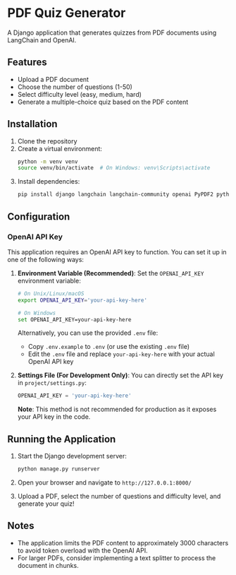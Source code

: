 # PDF Quiz Generator

A Django application that generates quizzes from PDF documents using LangChain and OpenAI.

## Features

- Upload a PDF document
- Choose the number of questions (1-50)
- Select difficulty level (easy, medium, hard)
- Generate a multiple-choice quiz based on the PDF content

## Installation

1. Clone the repository
2. Create a virtual environment:
   ```bash
   python -m venv venv
   source venv/bin/activate  # On Windows: venv\Scripts\activate
   ```
3. Install dependencies:
   ```bash
   pip install django langchain langchain-community openai PyPDF2 python-dotenv
   ```

## Configuration

### OpenAI API Key

This application requires an OpenAI API key to function. You can set it up in one of the following ways:

1. **Environment Variable (Recommended)**:
   Set the `OPENAI_API_KEY` environment variable:

   ```bash
   # On Unix/Linux/macOS
   export OPENAI_API_KEY='your-api-key-here'

   # On Windows
   set OPENAI_API_KEY=your-api-key-here
   ```

   Alternatively, you can use the provided `.env` file:

   - Copy `.env.example` to `.env` (or use the existing `.env` file)
   - Edit the `.env` file and replace `your-api-key-here` with your actual OpenAI API key

2. **Settings File (For Development Only)**:
   You can directly set the API key in `project/settings.py`:

   ```python
   OPENAI_API_KEY = 'your-api-key-here'
   ```

   **Note**: This method is not recommended for production as it exposes your API key in the code.

## Running the Application

1. Start the Django development server:
   ```bash
   python manage.py runserver
   ```

2. Open your browser and navigate to `http://127.0.0.1:8000/`

3. Upload a PDF, select the number of questions and difficulty level, and generate your quiz!

## Notes

- The application limits the PDF content to approximately 3000 characters to avoid token overload with the OpenAI API.
- For larger PDFs, consider implementing a text splitter to process the document in chunks.
